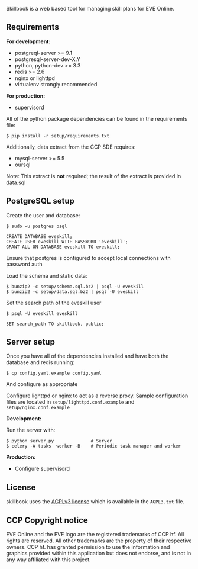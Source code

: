 Skillbook is a web based tool for managing skill plans for EVE Online. 


Requirements
---
**For development:**

* postgreql-server >= 9.1
* postgresql-server-dev-X.Y
* python, python-dev >= 3.3
* redis >= 2.6
* nginx or lighttpd 
* virtualenv strongly recommended

**For production:**

* supervisord

All of the python package dependencies can be found in the requirements file:

	$ pip install -r setup/requirements.txt

Additionally, data extract from the CCP SDE requires:

* mysql-server >= 5.5
* oursql

Note: This extract is **not** required; the result of the extract is provided in data.sql


PostgreSQL setup
---
Create the user and database:


	$ sudo -u postgres psql
	
	CREATE DATABASE eveskill;
	CREATE USER eveskill WITH PASSWORD 'eveskill';
	GRANT ALL ON DATABASE eveskill TO eveskill;

Ensure that postgres is configured to accept local connections with password auth

Load the schema and static data:


	$ bunzip2 -c setup/schema.sql.bz2 | psql -U eveskill
	$ bunzip2 -c setup/data.sql.bz2 | psql -U eveskill


Set the search path of the eveskill user


	$ psql -U eveskill eveskill

	SET search_path TO skillbook, public;


Server setup
---
Once you have all of the dependencies installed and have both the database and redis running:

	$ cp config.yaml.example config.yaml

And configure as appropriate

Configure lighttpd or nginx to act as a reverse proxy. Sample configuration files are located in `setup/lighttpd.conf.example` and `setup/nginx.conf.example`


**Development:**

Run the server with:
	
	$ python server.py				# Server
	$ celery -A tasks  worker -B 	# Periodic task manager and worker


**Production:**

* Configure supervisord


License
---

skillbook uses the [AGPLv3 license](http://www.gnu.org/licenses/agpl-3.0.html) which is 
available in the `AGPL3.txt` file.


CCP Copyright notice
---

EVE Online and the EVE logo are the registered trademarks of CCP hf. All rights are reserved. 
All other trademarks are the property of their respective owners. CCP hf. has granted
permission to use the information and graphics provided within this application but does not 
endorse, and is not in any way affiliated with this project.
